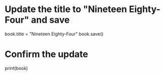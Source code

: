 # Update the title to "Nineteen Eighty-Four" and save
book.title = "Nineteen Eighty-Four"
book.save()
# Confirm the update
print(book)